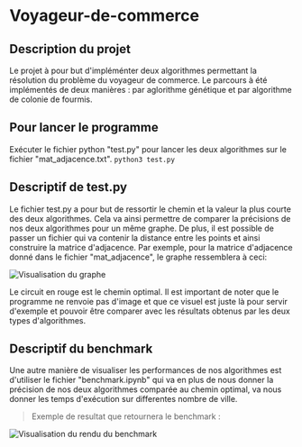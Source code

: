 # Voyageur-de-commerce

## Description du projet

Le projet à pour but d'impléménter deux algorithmes permettant la résolution du problème du voyageur de commerce. Le parcours à été implémentés de deux manières : par aglorithme génétique et par algorithme de colonie de fourmis.


## Pour lancer le programme
Exécuter le fichier python "test.py" pour lancer les deux algorithmes sur le fichier "mat_adjacence.txt".
```python3 test.py```

## Descriptif de test.py

Le fichier test.py a pour but de ressortir le chemin et la valeur la plus courte des deux algorithmes. Cela va ainsi permettre de comparer la précisions de nos deux algorithmes pour un même graphe.
De plus, il est possible de passer un fichier qui va contenir la distance entre les points et ainsi construire la matrice d'adjacence.
Par exemple, pour la matrice d'adjacence donné dans le fichier "mat_adjacence", le graphe ressemblera à ceci:

![Visualisation du graphe](example/graphe.png)

Le circuit en rouge est le chemin optimal. Il est important de noter que le programme ne renvoie pas d'image et que ce visuel est juste là pour servir d'exemple et pouvoir être comparer avec les résultats obtenus par les deux types d'algorithmes.

## Descriptif du benchmark

Une autre manière de visualiser les performances de nos algorithmes est d'utiliser le fichier "benchmark.ipynb" qui va en plus de nous donner la précision de nos deux algorithmes comparée au chemin optimal, va nous donner les temps d'exécution sur differentes nombre de ville. 
> Exemple de resultat que retournera le benchmark :

![Visualisation du rendu du benchmark](example/benchmark_10_indiv.png)

